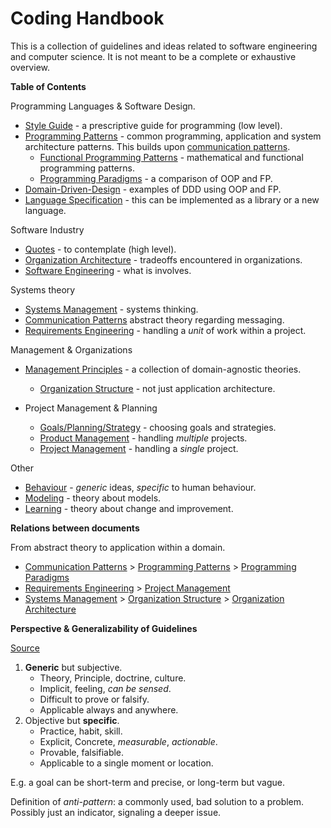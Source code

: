 # Coding Handbook

This is a collection of guidelines and ideas related to software engineering and computer science. It is not meant to be a complete or exhaustive overview.

**Table of Contents**

Programming Languages & Software Design.

- [Style Guide](style-guide.md) - a prescriptive guide for programming (low level).
- [Programming Patterns](programming-patterns.md) - common programming, application and system architecture patterns. This builds upon  [communication patterns](communication-patterns.md).
  - [Functional Programming Patterns](programming-patterns-functional.md) - mathematical and functional programming patterns.
  - [Programming Paradigms](programming-paradigms.md) - a comparison of OOP and FP.
- [Domain-Driven-Design](domain-driven-design.md) - examples of DDD using OOP and FP.
- [Language Specification](language-spec.md) - this can be implemented as a library or a new language.

Software Industry

- [Quotes](quotes.md) - to contemplate (high level).
- [Organization Architecture](organization-architecture.md) - tradeoffs encountered in organizations.
- [Software Engineering](software-engineering.md) - what is involves.

Systems theory

- [Systems Management](systems-management.md) - systems thinking.
- [Communication Patterns](communication-patterns.md) abstract theory regarding messaging.
- [Requirements Engineering](requirements-engineering.md) - handling a *unit* of work within a project.

Management & Organizations

- [Management Principles](management-principles) - a collection of domain-agnostic theories.
  - [Organization Structure](organization-structure.md) - not just application architecture.
- Project Management & Planning

  - [Goals/Planning/Strategy](goals-planning-strategy.md) - choosing goals and strategies.
  - [Product Management](product-management) - handling *multiple* projects.
  - [Project Management](project-management) - handling a *single* project.

Other

- [Behaviour](behaviour.md) - *generic* ideas, *specific* to human behaviour.
- [Modeling](modeling.md) - theory about models.
- [Learning](learning.md) - theory about change and improvement.

**Relations between documents**

From abstract theory to application within a domain.

- [Communication Patterns](communication-patterns.md) > [Programming Patterns](programming-patterns.md) > [Programming Paradigms](programming-paradigms.md)
- [Requirements Engineering](requirements-engineering.md) > [Project Management](project-management)
- [Systems Management](systems-management.md) > [Organization Structure](organization-structure.md) > [Organization Architecture](organization-architecture.md)

**Perspective & Generalizability of Guidelines**

[Source](https://twitter.com/johncutlefish/status/1406534814673477633)

1. **Generic** but subjective.
    - Theory, Principle, doctrine, culture.
    - Implicit, feeling, *can be sensed*.
    - Difficult to prove or falsify.
    - Applicable always and anywhere.
2. Objective but **specific**.
    - Practice, habit, skill.
    - Explicit, Concrete, *measurable*, *actionable*.
    - Provable, falsifiable.
    - Applicable to a single moment or location.

E.g. a goal can be short-term and precise, or long-term but vague.

Definition of *anti-pattern*: a commonly used, bad solution to a problem. Possibly just an indicator, signaling a deeper issue.
